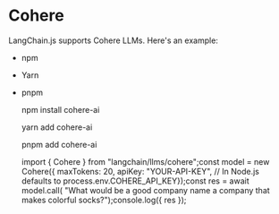 Cohere
======

LangChain.js supports Cohere LLMs. Here's an example:

*   npm
*   Yarn
*   pnpm

    npm install cohere-ai

    yarn add cohere-ai

    pnpm add cohere-ai

    import { Cohere } from "langchain/llms/cohere";const model = new Cohere({  maxTokens: 20,  apiKey: "YOUR-API-KEY", // In Node.js defaults to process.env.COHERE_API_KEY});const res = await model.call(  "What would be a good company name a company that makes colorful socks?");console.log({ res });